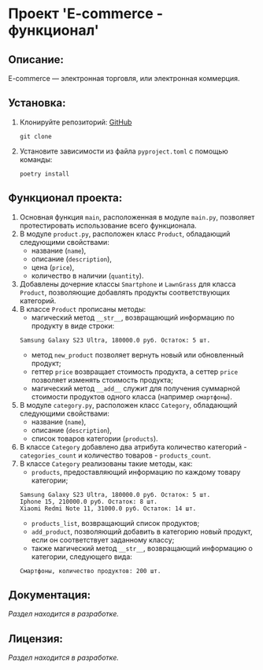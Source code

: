 # Проект 'E-commerce - функционал'

## Описание:

E-commerce  — электронная торговля, или электронная коммерция.

## Установка:

1. Клонируйте репозиторий:
    [GitHub](<https://github.com/Tishina-az/Modul_4_project.git>)
    ```
    git clone
    ```
2. Установите зависимости из файла `pyproject.toml` с помощью команды:
    ```
    poetry install
    ```

## Функционал проекта:

1. Основная функция `main`, расположенная в модуле `main.py`, позволяет протестировать использование всего функционала.
2. В модуле `product.py`, расположен класс `Product`, обладающий следующими свойствами:
   - название (`name`),
   - описание (`description`),
   - цена (`price`),
   - количество в наличии (`quantity`).
3. Добавлены дочерние классы `Smartphone` и `LawnGrass` для класса `Product`, позволяющие добавлять продукты соответствующих категорий.
4. В классе `Product` прописаны методы:
   - магический метод `__str__`, возвращающий информацию по продукту в виде строки:
   ```
   Samsung Galaxy S23 Ultra, 180000.0 руб. Остаток: 5 шт.
   ```
   - метод `new_product` позволяет вернуть новый или обновленный продукт;
   - геттер `price` возвращает стоимость продукта, а сеттер `price` позволяет изменять стоимость продукта;
   - магический метод `__add__` служит для получения суммарной стоимости продуктов одного класса (например `смартфоны`).
5. В модуле `category.py`, расположен класс `Category`, обладающий следующими свойствами:
   - название (`name`),
   - описание (`description`),
   - список товаров категории (`products`).
6. В классе `Category` добавлено два атрибута количество категорий - `categories_count` и количество товаров - `products_count`.
7. В классе `Category` реализованы такие методы, как:
   - `products`, предоставляющий информацию по каждому товару категории;
   ```
   Samsung Galaxy S23 Ultra, 180000.0 руб. Остаток: 5 шт.
   Iphone 15, 210000.0 руб. Остаток: 8 шт.
   Xiaomi Redmi Note 11, 31000.0 руб. Остаток: 14 шт.
   ```
   - `products_list`, возвращающий список продуктов;
   - `add_product`, позволяющий добавить в категорию новый продукт, если он соответствует заданному классу;
   - также магический метод `__str__`, возвращающий информацию о категории, следующего вида:
   ```
   Смартфоны, количество продуктов: 200 шт.
   ```

## Документация:

*Раздел находится в разработке.*

## Лицензия:

*Раздел находится в разработке.*
